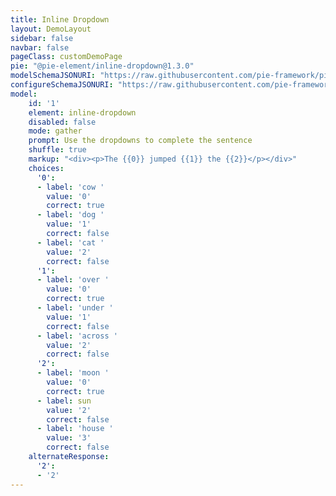 ```yaml
---
title: Inline Dropdown
layout: DemoLayout
sidebar: false
navbar: false
pageClass: customDemoPage
pie: "@pie-element/inline-dropdown@1.3.0"
modelSchemaJSONURI: "https://raw.githubusercontent.com/pie-framework/pie-elements/develop/packages/inline-dropdown/docs/pie-schema.json"
configureSchemaJSONURI: "https://raw.githubusercontent.com/pie-framework/pie-elements/develop/packages/inline-dropdown/docs/config-schema.json"
model:
    id: '1'
    element: inline-dropdown
    disabled: false
    mode: gather
    prompt: Use the dropdowns to complete the sentence
    shuffle: true
    markup: "<div><p>The {{0}} jumped {{1}} the {{2}}</p></div>"
    choices:
      '0':
      - label: 'cow '
        value: '0'
        correct: true
      - label: 'dog '
        value: '1'
        correct: false
      - label: 'cat '
        value: '2'
        correct: false
      '1':
      - label: 'over '
        value: '0'
        correct: true
      - label: 'under '
        value: '1'
        correct: false
      - label: 'across '
        value: '2'
        correct: false
      '2':
      - label: 'moon '
        value: '0'
        correct: true
      - label: sun
        value: '2'
        correct: false
      - label: 'house '
        value: '3'
        correct: false
    alternateResponse:
      '2':
      - '2'
---
```

